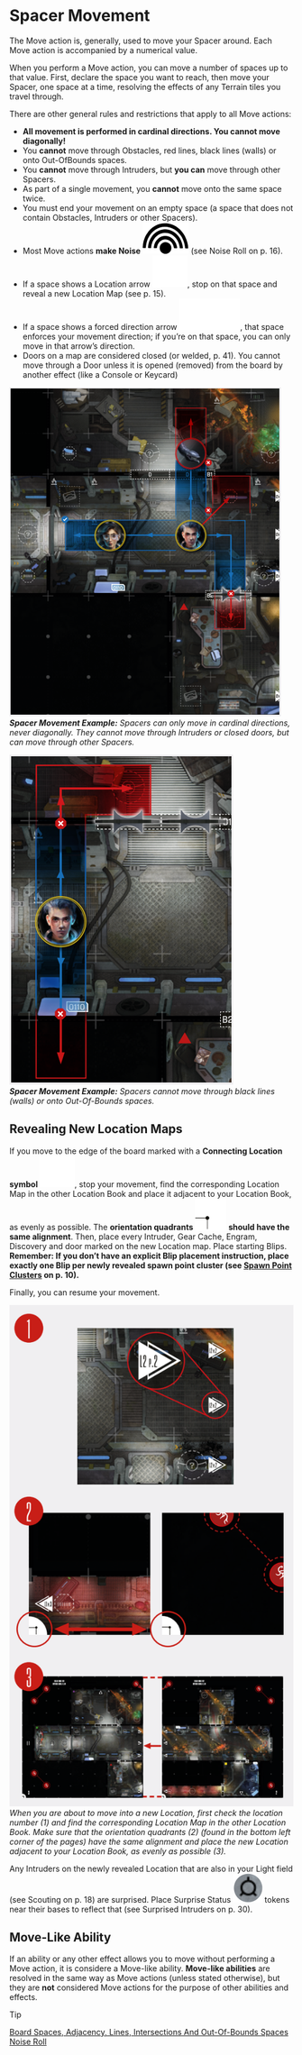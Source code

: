 # Spacer Movement

The Move action is, generally, used to move your
Spacer around. Each Move action is accompanied
by a numerical value.

When you perform a Move action, you can move
a number of spaces up to that value. First, declare
the space you want to reach, then move your Spacer,
one space at a time, resolving the effects of any
Terrain tiles you travel through.

There are other general rules and restrictions that
apply to all Move actions:

- **All movement is performed in cardinal
  directions. You cannot move diagonally!**
- You **cannot** move through Obstacles, red
  lines, black lines (walls) or onto Out-OfBounds spaces.
- You **cannot** move through Intruders,
  but **you can** move through other Spacers.
- As part of a single movement, you **cannot**
  move onto the same space twice.
- You must end your movement on an empty
  space (a space that does not contain Obstacles, Intruders or other Spacers).
- Most Move actions **make Noise ![Noise Icon](svg/icon-noise.svg)** (see
  Noise Roll on p. 16).
- If a space shows a Location arrow ![Location Arrow Icon](svg/icon-location-arrow.svg), stop
  on that space and reveal a new Location
  Map (see p. 15).
- If a space shows a forced direction arrow ![Forced Direction Arrow](svg/icon-forced-direction-arrow.svg), 
  that space enforces your movement
  direction; if you’re on that space, you can
  only move in that arrow’s direction.
- Doors on a map are considered closed (or
  welded, p. 41). You cannot move through
  a Door unless it is opened (removed) from
  the board by another effect (like a Console
  or Keycard)

![Spacer Movement Example 1](img/spacer-movement-ex1.png)  
***Spacer Movement Example:** Spacers can only move in cardinal
directions, never diagonally. They cannot move through Intruders or closed doors, but can move through other Spacers.*

![Spacer Movement Example 2](img/spacer-movement-ex2.png)  
***Spacer Movement Example:** Spacers cannot move
through black lines (walls) or onto Out-Of-Bounds spaces.*

## Revealing New Location Maps

If you move to the edge of the board marked with
a **Connecting Location symbol ![Location Arrow Icon](svg/icon-location-arrow.svg)**, stop your
movement, find the corresponding Location Map
in the other Location Book and place it adjacent
to your Location Book, as evenly as possible.
The **orientation quadrants ![Orientation Quadrants Icon](svg/icon-orientation-quadran.svg) should have the
same alignment**. Then, place every Intruder, Gear
Cache, Engram, Discovery and door marked on the
new Location map. Place starting Blips.
**Remember: If you don’t have an explicit Blip
placement instruction, place exactly one Blip
per newly revealed spawn point cluster (see
[Spawn Point Clusters](spawn-point-clusters.md) on p. 10).**

Finally, you can resume your movement.

![Move into new location example](img/new-location-ex.png)  
*When you are about to move into a new Location,
first check the location number (1) and find the
corresponding Location Map in the other Location Book.
Make sure that the orientation quadrants (2) (found
in the bottom left corner of the pages) have the same
alignment and place the new Location adjacent
to your Location Book, as evenly as possible (3).*

Any Intruders on the newly revealed Location that
are also in your Light field (see Scouting on p. 18)
are surprised. Place Surprise Status ![Surprise Status Icon](svg/icon-suprise-status.svg) tokens near
their bases to reflect that (see Surprised Intruders
on p. 30).

## Move-Like Ability

If an ability or any other effect allows you to move
without performing a Move action, it is considere
a Move-like ability. **Move-like abilities** are resolved
in the same way as Move actions (unless stated
otherwise), but they are **not** considered Move actions for the purpose of other abilities and effects.

> [!TIP]  
> [Board Spaces, Adjacency, Lines, Intersections And Out-Of-Bounds Spaces](board-spaces-adjacency-lines-intersections-and-out-of-bounds-spaces.md)  
> [Noise Roll](noise-roll.md)  